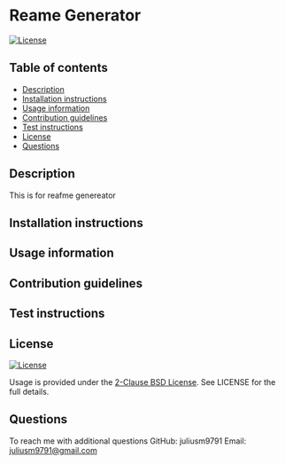 # Reame Generator
  [![License](https://img.shields.io/badge/License-BSD_2--Clause-orange.svg)](https://opensource.org/licenses/BSD-2-Clause)

  ## Table of contents
  - [Description](#description)
  - [Installation instructions](#installation-instructions)
  - [Usage information](#usage-information)
  - [Contribution guidelines](#contribution-guidelines)
  - [Test instructions](#test-instructions)
  - [License](#license)
  - [Questions](#questions)

  ## Description
  This is for reafme genereator
  ## Installation instructions

  ## Usage information

  ## Contribution guidelines

  ## Test instructions

  ## License
  [![License](https://img.shields.io/badge/License-BSD_2--Clause-orange.svg)](https://opensource.org/licenses/BSD-2-Clause)

  Usage is provided under the [2-Clause BSD License](https://opensource.org/licenses/BSD-2-Clause). See LICENSE for the full details.

  ## Questions

  To reach me with additional questions
  GitHub: juliusm9791
  Email: juliusm9791@gmail.com

